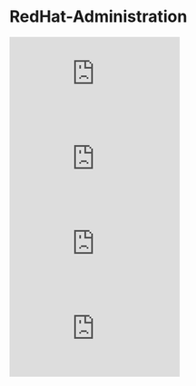 # RedHat-Administration

![Lab [1]](https://github.com/omarkhalil117/RedHat-Administration/blob/main/Lab%20%5B1%5D/Lab%20%5B1%5D.md) 
![Lab [2]](https://github.com/omarkhalil117/RedHat-Administration/blob/main/Lab%20%5B2%5D/Lab%20%5B2%5D.md)
![Lab [3]](https://github.com/omarkhalil117/RedHat-Administration/blob/main/Lab%20%5B3%5D/Lab%5B3%5D.md)
![Lab [4]](https://github.com/omarkhalil117/RedHat-Administration/blob/main/Lab%20%5B4%5D/Lab%5B4%5D.md)

